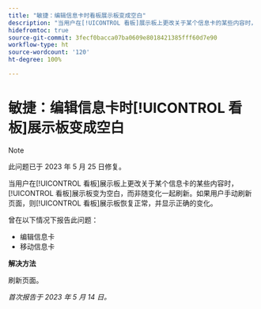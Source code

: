 ```yaml
---
title: "敏捷：编辑信息卡时看板展示板变成空白"
description: "当用户在[!UICONTROL 看板]展示板上更改关于某个信息卡的某些内容时，[!UICONTROL 看板]展示板变为空白，而非随变化一起刷新。如果用户手动刷新页面，则[!UICONTROL 看板]展示板恢复正常，并显示正确的变化。"
hidefromtoc: true
source-git-commit: 3fecf0bacca07ba0609e8018421385fff60d7e90
workflow-type: ht
source-wordcount: '120'
ht-degree: 100%

---
```



# 敏捷：编辑信息卡时[!UICONTROL 看板]展示板变成空白

>[!NOTE]
>
>此问题已于 2023 年 5 月 25 日修复。

当用户在[!UICONTROL 看板]展示板上更改关于某个信息卡的某些内容时，[!UICONTROL 看板]展示板变为空白，而非随变化一起刷新。如果用户手动刷新页面，则[!UICONTROL 看板]展示板恢复正常，并显示正确的变化。

曾在以下情况下报告此问题：

* 编辑信息卡
* 移动信息卡

**解决方法**

刷新页面。

_首次报告于 2023 年 5 月 14 日。_

